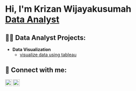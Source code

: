 <h1>Hi, I'm Krizan Wijayakusumah <br/><a href="https://www.linkedin.com/in/krizanwijayakusumah/">Data Analyst</a></h1>

<h2>👨‍💻 Data Analyst Projects:</h2>

- <b>Data Visualization</b>
  - [visualize data using tableau](https://docs.google.com/presentation/d/1TfnSBHkhyFvUFFn7uk8fv7H71SMMafznbv6o4LfVWsQ/edit?usp=sharing)


<h2> 🤳 Connect with me:</h2>

[<img align="left" alt="JoshMadakor | LinkedIn" width="22px" src="https://cdn.jsdelivr.net/npm/simple-icons@v3/icons/linkedin.svg" />][linkedin]
[<img align="left" alt="JoshMadakor | Instagram" width="22px" src="https://cdn.jsdelivr.net/npm/simple-icons@v3/icons/instagram.svg" />][instagram]

[instagram]: https://www.instagram.com/krizanwk/
[linkedin]: https://www.linkedin.com/in/krizanwijayakusumah/

